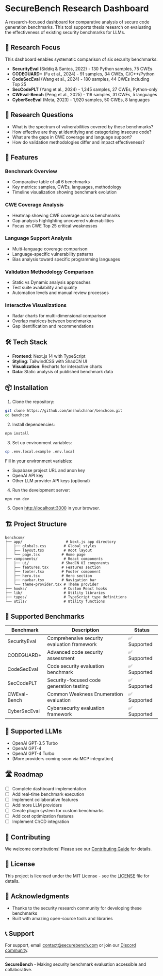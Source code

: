 # SecureBench Research Dashboard

A research-focused dashboard for comparative analysis of secure code generation benchmarks. This tool supports thesis research on evaluating the effectiveness of existing security benchmarks for LLMs.

## 🎯 Research Focus

This dashboard enables systematic comparison of six security benchmarks:
- **SecurityEval** (Siddiq & Santos, 2022) - 130 Python samples, 75 CWEs
- **CODEGUARD+** (Fu et al., 2024) - 91 samples, 34 CWEs, C/C++/Python 
- **CodeSecEval** (Wang et al., 2024) - 180 samples, 44 CWEs including Top 25
- **SecCodePLT** (Yang et al., 2024) - 1,345 samples, 27 CWEs, Python-only
- **CWEval-Bench** (Peng et al., 2025) - 119 samples, 31 CWEs, 5 languages
- **CyberSecEval** (Meta, 2023) - 1,920 samples, 50 CWEs, 8 languages

## 🔬 Research Questions

- What is the spectrum of vulnerabilities covered by these benchmarks?
- How effective are they at identifying and categorizing insecure code?
- What are the gaps in CWE coverage and language support?
- How do validation methodologies differ and impact effectiveness?

## 🚀 Features

### Benchmark Overview
- Comparative table of all 6 benchmarks
- Key metrics: samples, CWEs, languages, methodology
- Timeline visualization showing benchmark evolution

### CWE Coverage Analysis
- Heatmap showing CWE coverage across benchmarks
- Gap analysis highlighting uncovered vulnerabilities
- Focus on CWE Top 25 critical weaknesses

### Language Support Analysis
- Multi-language coverage comparison
- Language-specific vulnerability patterns
- Bias analysis toward specific programming languages

### Validation Methodology Comparison
- Static vs Dynamic analysis approaches
- Test suite availability and quality
- Automation levels and manual review processes

### Interactive Visualizations
- Radar charts for multi-dimensional comparison
- Overlap matrices between benchmarks
- Gap identification and recommendations

## 🛠 Tech Stack

- **Frontend**: Next.js 14 with TypeScript
- **Styling**: TailwindCSS with ShadCN UI
- **Visualization**: Recharts for interactive charts
- **Data**: Static analysis of published benchmark data

## 📦 Installation

1. Clone the repository:
```bash
git clone https://github.com/anshulchahar/benchcom.git
cd benchcom
```

2. Install dependencies:
```bash
npm install
```

3. Set up environment variables:
```bash
cp .env.local.example .env.local
```

Fill in your environment variables:
- Supabase project URL and anon key
- OpenAI API key
- Other LLM provider API keys (optional)

4. Run the development server:
```bash
npm run dev
```

5. Open [http://localhost:3000](http://localhost:3000) in your browser.

## 🏗 Project Structure

```
benchcom/
├── app/                    # Next.js app directory
│   ├── globals.css        # Global styles
│   ├── layout.tsx         # Root layout
│   └── page.tsx          # Home page
├── components/            # React components
│   ├── ui/               # ShadCN UI components
│   ├── features.tsx      # Features section
│   ├── footer.tsx        # Footer component
│   ├── hero.tsx          # Hero section
│   ├── navbar.tsx        # Navigation bar
│   └── theme-provider.tsx # Theme provider
├── hooks/                 # Custom React hooks
├── lib/                   # Utility libraries
├── types/                 # TypeScript type definitions
└── utils/                 # Utility functions
```

## 🎯 Supported Benchmarks

| Benchmark | Description | Status |
|-----------|-------------|--------|
| SecurityEval | Comprehensive security evaluation framework | ✅ Supported |
| CODEGUARD+ | Advanced code security assessment | ✅ Supported |
| CodeSecEval | Code security evaluation benchmark | ✅ Supported |
| SecCodePLT | Security-focused code generation testing | ✅ Supported |
| CWEval-Bench | Common Weakness Enumeration evaluation | ✅ Supported |
| CyberSecEval | Cybersecurity evaluation framework | ✅ Supported |

## 🤖 Supported LLMs

- OpenAI GPT-3.5 Turbo
- OpenAI GPT-4
- OpenAI GPT-4 Turbo
- (More providers coming soon via MCP integration)

## 🛣 Roadmap

- [ ] Complete dashboard implementation
- [ ] Add real-time benchmark execution
- [ ] Implement collaborative features
- [ ] Add more LLM providers
- [ ] Create plugin system for custom benchmarks
- [ ] Add cost optimization features
- [ ] Implement CI/CD integration

## 🤝 Contributing

We welcome contributions! Please see our [Contributing Guide](CONTRIBUTING.md) for details.

## 📄 License

This project is licensed under the MIT License - see the [LICENSE](LICENSE) file for details.

## 🙏 Acknowledgments

- Thanks to the security research community for developing these benchmarks
- Built with amazing open-source tools and libraries

## 📞 Support

For support, email contact@securebench.com or join our [Discord community](https://discord.gg/securebench).

---

**SecureBench** - Making security benchmark evaluation accessible and collaborative.